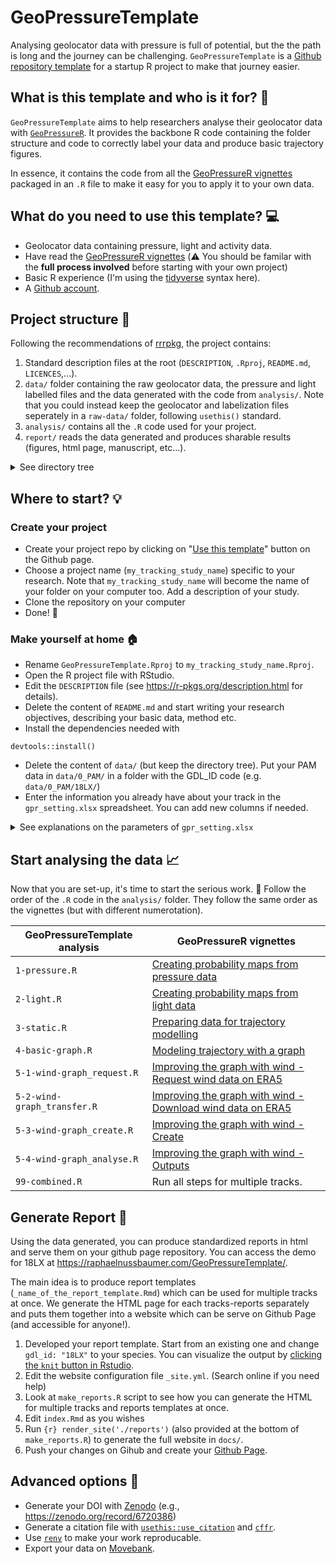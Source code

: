 # GeoPressureTemplate

Analysing geolocator data with pressure is full of potential, but the the path is long and the journey can be challenging. `GeoPressureTemplate` is a [Github repository template](https://docs.github.com/articles/creating-a-repository-from-a-template/) for a startup R project to make that journey easier.

## What is this template and who is it for? :mag_right:

`GeoPressureTemplate` aims to help researchers analyse their geolocator data with [`GeoPressureR`](https://raphaelnussbaumer.com/GeoPressureR/). It provides the backbone R code containing the folder structure and code to correctly label your data and produce basic trajectory figures. 

In essence, it contains the code from all the [GeoPressureR vignettes](https://raphaelnussbaumer.com/GeoPressureR/articles/) packaged in an `.R` file to make it easy for you to apply it to your own data. 

## What do you need to use this template? :computer:

- Geolocator data containing pressure, light and activity data.
- Have read the [GeoPressureR vignettes](https://raphaelnussbaumer.com/GeoPressureR/articles/) (:warning: You should be familar with the **full process involved** before starting with your own project)
- Basic R experience (I'm using the [tidyverse](https://www.tidyverse.org/) syntax here).
- A [Github account](https://github.com/signup).


## Project structure :file_folder:

Following the recommendations of [rrrpkg](https://github.com/ropensci/rrrpkg), the project contains:
1. Standard description files at the root (`DESCRIPTION`, `.Rproj`, `README.md`, `LICENCES`,...).
2. `data/` folder containing the raw geolocator data, the pressure and light labelled files and the data generated with the code from `analysis/`. Note that you could instead keep the geolocator and labelization files seperately in a `raw-data/` folder, following `usethis()` standard.
3. `analysis/` contains all the `.R` code used for your project.
4. `report/` reads the data generated and produces sharable results (figures, html page, manuscript, etc...).
<details>
  <summary>See directory tree</summary>

```
GeoPressureTemplate
├── DESCRIPTION          		                # project metadata and dependencies
├── README.md            		                # top-level description of content and guide to users
├── GeoPressureTemplate.Rproj               # R project file
├── data                                    # Folder structured by order of use
│   ├── 0_PAM                               # Folder with raw geolocator data grouped by gdl_id
│   │   ├── 18LX
│   │   │   ├── 18LX_20180725.acceleration
│   │   │   ├── 18LX_20180725.glf
│   │   │   ├── 18LX_20180725.pressure 
│   │   │   └── ...
│   │   └── 22BT
│   │       └── ...
│   ├── 1_pressure                          # Data generated with analyis/1-pressure.R
│   │   ├── 18LX_pressure_prob.Rdata
│   │   └── labels
│   │       ├── 18LX_act_pres-labeled.csv
│   │       ├── 18LX_act_pres.csv
│   │       └── ...                    
│   ├── 2_light                             # Data generated with analyis/2-light.R
│   │   ├── 18LX_light_prob.Rdata
│   │   └── labels
│   │       ├── 18LX_light-labeled.csv
│   │       ├── 18LX_light.csv
│   │       └── ...    
│   ├── 3_static                            # Data generated with analyis/3-static.R
│   │   ├── 18LX_static_prob.Rdata
│   │   └── ...
│   ├── 4_basic_graph                       # Data generated with analyis/3-basic_graph.R
│   │   ├── 18LX_basic_graph.Rdata
│   │   └── ...
│   ├── 5_wind_graph
│   │   └── ERA5_wind
│   │       ├──
│   │       └── ...
│   └── gpr_settings.xlsx
├── analysis                                # R code used to analyse your data. Follow the order
│   ├── 1-pressure.R
│   ├── 2-light.R
│   ├── 3-static.R
│   ├── 4-basic-graph.R
│   ├── 5-1-wind-graph_request.R
│   ├── 5-2-wind-graph_transfer.R
│   ├── 5-3-wind-graph_create.R
│   ├── 5-4-wind-graph_analyse.R
│   └── 99-combined.R
└── reports                                 # Generate HTML report to be shared (see below for details)
│   ├── _basic_trajectory.Rmd
│   ├── _site.yml
│   ├── _technical_details.Rmd
│   ├── basic_trajectory
│   │   └── 18LX.html
│   ├── technical_details
│   │   └── 18LX.html
│   ├── index.Rmd
│   └── make_reports.R
└── docs                                      # Folder where your reports will be served as a website on Github Page
    └── ...
```
</details>

## Where to start? :bulb:

### Create your project 

- Create your project repo by clicking on "[Use this template](https://github.com/Rafnuss/GeoPressureTemplate/generate)" button on the Github page.
- Choose a project name (`my_tracking_study_name`) specific to your research. Note that `my_tracking_study_name`  will become the name of your folder on your computer too. Add a description of your study.
- Clone the repository on your computer
- Done! :tada:

### Make yourself at home :house:

- Rename `GeoPressureTemplate.Rproj` to `my_tracking_study_name.Rproj`.
- Open the R project file with RStudio. 
- Edit the `DESCRIPTION` file (see https://r-pkgs.org/description.html for details).
- Delete the content of `README.md` and start writing your research objectives, describing your basic data, method etc.
- Install the dependencies needed with

```
devtools::install()
```

- Delete the content of `data/` (but keep the directory tree). Put your PAM data in `data/0_PAM/` in a folder with the GDL_ID code (e.g. `data/0_PAM/18LX/`)
- Enter the information you already have about your track in the `gpr_setting.xlsx` spreadsheet. You can add new columns if needed.

<details>
  <summary>See explanations on the parameters of <code>gpr_setting.xlsx</code></summary>
  
|parameter          |example/default          |description                                                                                                            |
|-------------------|-------------------------|-----------------------------------------------------------------------------------------------------------------------|
|gdl_id             |18LX                     |Track identifier, used to read the raw file in the folder with this name                                               |
|crop_start         |2017-06-20               |see [`pam_read()`](https://raphaelnussbaumer.com/GeoPressureR/reference/pam_read.html)                                 |
|crop_end           |2018-05-02               |see [`pam_read()`](https://raphaelnussbaumer.com/GeoPressureR/reference/pam_read.html)                                 |
|thr_dur            |12                       |                                                                                                                       |
|extent_N           |50                       |see [`geopressure_map()`](https://raphaelnussbaumer.com/GeoPressureR/reference/geopressure_map.html)                   |
|extent_W           |-16                      |see [`geopressure_map()`](https://raphaelnussbaumer.com/GeoPressureR/reference/geopressure_map.html)                   |
|extent_S           |0                        |see [`geopressure_map()`](https://raphaelnussbaumer.com/GeoPressureR/reference/geopressure_map.html)                   |
|extent_E           |23                       |see [`geopressure_map()`](https://raphaelnussbaumer.com/GeoPressureR/reference/geopressure_map.html)                   |
|map_scale          |5                        |see [`geopressure_map()`](https://raphaelnussbaumer.com/GeoPressureR/reference/geopressure_map.html)                   |
|map_max_sample     |300                      |see [`geopressure_map()`](https://raphaelnussbaumer.com/GeoPressureR/reference/geopressure_map.html)                   |
|map_margin         |30                       |see [`geopressure_map()`](https://raphaelnussbaumer.com/GeoPressureR/reference/geopressure_map.html)                   |
|prob_map_s         |1                        |see [`geopressure_prob_map()`](https://raphaelnussbaumer.com/GeoPressureR/reference/geopressure_prob_map.html)         |
|prob_map_s_calib   |                         |Alternative value for  `prob_map_s` for calibration site. Useful for species living in moutain only during calibration |
|prob_map_thr       |0.9                      |see [`geopressure_prob_map()`](https://raphaelnussbaumer.com/GeoPressureR/reference/geopressure_prob_map.html)         |
|shift_k            |0                        |see [`find_twilights()`](https://raphaelnussbaumer.com/GeoPressureR/reference/find_twilights.html)                     |
|kernel_adjust      |1.4                      |see [Calibration of light data](https://raphaelnussbaumer.com/GeoPressureR/articles/light-map.html#calibration)        |
|calib_lon          |17.05                    |Longitude of the calibration site                                                                                      |
|calib_lat          |48.9                     |Latitude of the calibrataion site                                                                                      |
|calib_1_start      |2017-06-20               |Start date of the first calibration period                                                                             |
|calib_1_end        |2017-08-05               |End date of the first calibration period                                                                               |
|calib_2_start      |                         |Start date of the second calibration period.                                                                           |
|calib_2_end        |                         |End date of the second calibration period                                                                              |
|calib_2_lon        |                         |Longitude of the second calibration site (only use if different than first calibration site)                           |
|calib_2_lat        |                         |Latitude of the second calibration site (only use if different than first calibration site)                            |
|prob_light_w       |0.1                      |see [Probability map of light data](https://raphaelnussbaumer.com/GeoPressureR/articles/light-map.html#probability-map)|
|thr_prob_percentile|0.9                      |see [`graph_create()`](https://raphaelnussbaumer.com/GeoPressureR/reference/graph_create.html)                         |
|thr_gs             |120                      |see [`graph_create()`](https://raphaelnussbaumer.com/GeoPressureR/reference/graph_create.html)                         |
|thr_as             |100                      |see [`graph_add_wind()`](https://raphaelnussbaumer.com/GeoPressureR/reference/graph_add_wind.html)                     |
|low_speed_fix      |15                       |see [`flight_prob()`](https://raphaelnussbaumer.com/GeoPressureR/reference/flight_prob.html)                           |
|ringNo             |                         |                                                                                                                       |
|scientific_name    |Acrocephalus arundinaceus|see [`flight_bird()`](https://raphaelnussbaumer.com/GeoPressureR/reference/flight_bird.html)                           |
|common_name        |Great Reed Warbler       |                                                                                                                       |
|mass               |                         |see [`flight_bird()`](https://raphaelnussbaumer.com/GeoPressureR/reference/flight_bird.html)                           |
|wing_span          |                         |see [`flight_bird()`](https://raphaelnussbaumer.com/GeoPressureR/reference/flight_bird.html)                           |

</details>

## Start analysing the data :chart_with_upwards_trend:

Now that you are set-up, it's time to start the serious work. :grimacing: Follow the order of the `.R` code in the `analysis/` folder. They follow the same order as the vignettes (but with different numerotation).

|  GeoPressureTemplate analysis |  GeoPressureR vignettes  |
|---|---|
|  `1-pressure.R`  |  [Creating probability maps from pressure data](https://raphaelnussbaumer.com/GeoPressureR/articles/pressure-map.html) |
|  `2-light.R` |  [Creating probability maps from light data](https://raphaelnussbaumer.com/GeoPressureR/articles/light-map.html) |
|  `3-static.R` | [Preparing data for trajectory modelling](https://raphaelnussbaumer.com/GeoPressureR/articles/preparing-data.html)  |
|  `4-basic-graph.R` |  [Modeling trajectory with a graph](https://raphaelnussbaumer.com/GeoPressureR/articles/basic-graph.html) |
|  `5-1-wind-graph_request.R` |  [Improving the graph with wind - Request wind data on ERA5](https://raphaelnussbaumer.com/GeoPressureR/articles/wind-graph.html#download-wind-data) |
|  `5-2-wind-graph_transfer.R` |  [Improving the graph with wind - Download wind data on ERA5](https://raphaelnussbaumer.com/GeoPressureR/articles/wind-graph.html#download-wind-data) |
|  `5-3-wind-graph_create.R` |  [Improving the graph with wind - Create](https://raphaelnussbaumer.com/GeoPressureR/articles/wind-graph.html#add-wind-to-graph) |
|  `5-4-wind-graph_analyse.R` |  [Improving the graph with wind - Outputs](https://raphaelnussbaumer.com/GeoPressureR/articles/wind-graph.html#output-1-shortest-path-with-wind) |
|  `99-combined.R` |  Run all steps for multiple tracks. |

## Generate Report :page_facing_up:

Using the data generated, you can produce standardized reports in html and serve them on your github page repository. 
You can access the demo for 18LX at https://raphaelnussbaumer.com/GeoPressureTemplate/.

The main idea is to produce report templates (`_name_of_the_report_template.Rmd`) which can be used for multiple tracks at once. We generate the HTML page for each tracks-reports separately and puts them together into a website which can be serve on Github Page (and accessible for anyone!).

1. Developed your report template. Start from an existing one and change `gdl_id: "18LX"` to your species. You can visualize the output by [clicking the `knit` button in Rstudio](https://rmarkdown.rstudio.com/authoring_quick_tour.html).
2. Edit the website configuration file `_site.yml`. (Search online if you need help)
3. Look at `make_reports.R` script to see how you can generate the HTML for multiple tracks and reports templates at once. 
4. Edit `index.Rmd` as you wishes
5. Run `{r} render_site('./reports')` (also provided at the bottom of  `make_reports.R`) to generate the full website in `docs/`.
6. Push your changes on Gihub and create your [Github Page](https://rstudio.github.io/distill/publish_website.html#github-pages).


## Advanced options :link:

- Generate your DOI with [Zenodo](https://docs.github.com/en/repositories/archiving-a-github-repository/referencing-and-citing-content) (e.g., https://zenodo.org/record/6720386)
- Generate a citation file with [`usethis::use_citation`](https://usethis.r-lib.org/reference/use_citation.html) and [`cffr`](https://github.com/ropensci/cffr).
- Use [`renv`](https://rstudio.github.io/renv/index.html) to make your work reproducable.
- Export your data on [Movebank](https://www.movebank.org/cms/movebank-content/import-custom-tabular-data).
